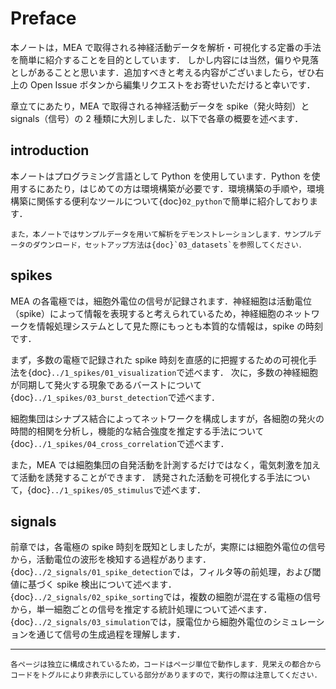 # Preface

本ノートは，MEA で取得される神経活動データを解析・可視化する定番の手法を簡単に紹介することを目的としています．
しかし内容には当然，偏りや見落としがあることと思います．追加すべきと考える内容がございましたら，ぜひ右上の Open Issue ボタンから編集リクエストをお寄せいただけると幸いです．

章立てにあたり，MEA で取得される神経活動データを spike（発火時刻）と signals（信号）の 2 種類に大別しました．以下で各章の概要を述べます．

## introduction

本ノートはプログラミング言語として Python を使用しています．Python を使用するにあたり，はじめての方は環境構築が必要です．環境構築の手順や，環境構築に関係する便利なツールについて{doc}`02_python`で簡単に紹介しております．

```{important}
また，本ノートではサンプルデータを用いて解析をデモンストレーションします．サンプルデータのダウンロード，セットアップ方法は{doc}`03_datasets`を参照してください．
```

## spikes

MEA の各電極では，細胞外電位の信号が記録されます．神経細胞は活動電位（spike）によって情報を表現すると考えられているため，神経細胞のネットワークを情報処理システムとして見た際にもっとも本質的な情報は，spike の時刻です．

まず，多数の電極で記録された spike 時刻を直感的に把握するための可視化手法を{doc}`../1_spikes/01_visualization`で述べます．
次に，多数の神経細胞が同期して発火する現象であるバーストについて {doc}`../1_spikes/03_burst_detection`で述べます．

細胞集団はシナプス結合によってネットワークを構成しますが，各細胞の発火の時間的相関を分析し，機能的な結合強度を推定する手法について{doc}`../1_spikes/04_cross_correlation`で述べます．

また，MEA では細胞集団の自発活動を計測するだけではなく，電気刺激を加えて活動を誘発することができます．
誘発された活動を可視化する手法について，{doc}`../1_spikes/05_stimulus`で述べます．

## signals

前章では，各電極の spike 時刻を既知としましたが，実際には細胞外電位の信号から，活動電位の波形を検知する過程があります．
{doc}`../2_signals/01_spike_detection`では，フィルタ等の前処理，および閾値に基づく spike 検出について述べます．{doc}`../2_signals/02_spike_sorting`では，複数の細胞が混在する電極の信号から，単一細胞ごとの信号を推定する統計処理について述べます．{doc}`../2_signals/03_simulation`では，膜電位から細胞外電位のシミュレーションを通じて信号の生成過程を理解します．

---

```{note}
各ページは独立に構成されているため，コードはページ単位で動作します．見栄えの都合からコードをトグルにより非表示にしている部分がありますので，実行の際は注意してください．
```

